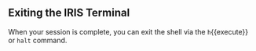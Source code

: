 
## Exiting the IRIS Terminal

When your session is complete, you can exit the shell via the `h`{{execute}} or `halt` command.

